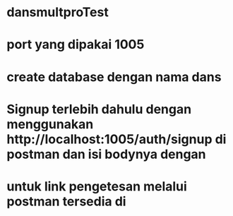 # dansmultproTest
# port yang dipakai 1005
# create database dengan nama dans  
# Signup terlebih dahulu dengan menggunakan http://localhost:1005/auth/signup di postman dan isi bodynya dengan
<!-- {
    "admin" : "admin",
    "password" : "pass"
} --> 
# untuk link pengetesan melalui postman tersedia di 